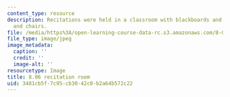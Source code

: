 ```yaml
---
content_type: resource
description: Recitations were held in a classroom with blackboards and  moveable tables
  and chairs.
file: /media/https%3A/open-learning-course-data-rc.s3.amazonaws.com/8-06-quantum-physics-iii-spring-2016/3481cb5f7c95cb3042c0b2a64b572c22_8.06_2.jpg
file_type: image/jpeg
image_metadata:
  caption: ''
  credit: ''
  image-alt: ''
resourcetype: Image
title: 8.06 recitation room
uid: 3481cb5f-7c95-cb30-42c0-b2a64b572c22
---
```


